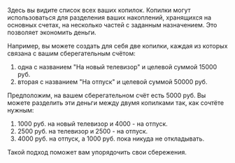 Здесь вы видите список всех ваших копилок. Копилки могут использоваться для разделения ваших накоплений, хранящихся на основных счетах, на несколько частей с заданным назначением. Это позволяет экономить деньги.

Например, вы можете создать для себя две копилки, каждая из которых связана с вашим сберегательным счётом:

1. одна с названием "На новый телевизор" и целевой суммой 15000 руб.
2. вторая с названием "На отпуск" и целевой суммой 50000 руб.

Предположим, на вашем сберегательном счёт есть 5000 руб. Вы можете разделить эти деньги между двумя копилками так, как сочтёте нужным:

1. 1000 руб. на новый телевизор и 4000 - на отпуск.
2. 2500 руб. на телевизор и 2500 - на отпуск.
3. 4000 руб. на отпуск, а 1000 руб. пока никуда не откладывать.

Такой подход поможет вам упорядочить свои сбережения.